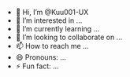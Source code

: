 - 👋 Hi, I’m @Kuu001-UX
- 👀 I’m interested in ...
- 🌱 I’m currently learning ...
- 💞️ I’m looking to collaborate on ...
- 📫 How to reach me ...
- 😄 Pronouns: ...
- ⚡ Fun fact: ...

<!---
Kuu001-UX/Kuu001-UX is a ✨ special ✨ repository because its `README.md` (this file) appears on your GitHub profile.
You can click the Preview link to take a look at your changes.
--->

